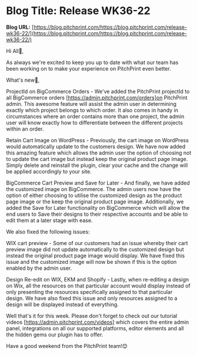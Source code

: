 # **Blog Title**: Release WK36-22

**Blog URL:** [https://blog.pitchprint.com/https://blog.pitchprint.com/release-wk36-22/](https://blog.pitchprint.com/https://blog.pitchprint.com/release-wk36-22/)

Hi All👋,

As always we're excited to keep you up to date with what our team has been working on to make your experience on PitchPrint even better.

What's new🚀,

ProjectId on BigCommerce Orders - We've added the PitchPrint projectId to all BigCommerce orders [https://admin.pitchprint.com/orders]on
PitchPrint admin. This awesome feature will assist the admin user in determining exactly which project belongs to which order. It also comes
in handy in circumstances where an order contains more than one project, the admin user will know exactly how to differentiate between the
different projects within an order.

Retain Cart Image on WordPress - Previously, the cart image on WordPress would automatically update to the customers design. We have now
added this amazing feature which allows the admin user the option of choosing not to update the cart image but instead keep the original
product page image. Simply delete and reinstall the plugin, clear your cache and the change will be applied accordingly to your site.

BigCommerce Cart Preview and Save for Later - And finally, we have added the customized image on BigCommerce. The admin users now have the
option of either choosing to utilise the customized design as the product page image or the keep the original product page image.
Additionally, we added the Save for Later functionality on BigCommerce which will allow the end users to Save their designs to their
respective accounts and be able to edit them at a later stage with ease.

We also fixed the following issues:

WIX cart preview - Some of our customers had an issue whereby their cart preview image did not update automatically to the customized design
but instead the original product page image would display. We have fixed this issue and the customized image will now be shown if this is
the option enabled by the admin user.

Design Re-edit on WIX, EKM and Shopify - Lastly, when re-editing a design on Wix, all the resources on that particular account would display
instead of only presenting the resources specifically assigned to that particular design. We have also fixed this issue and only resources
assigned to a design will be displayed instead of everything.

Well that's it for this week. Please don't forget to check out our tutorial videos [https://admin.pitchprint.com/videos] which covers the
entire admin panel, integrations on all our supported platforms, editor elements and all the hidden gems our plugin has to offer.

Have a good weekend from the PitchPrint team!😊

